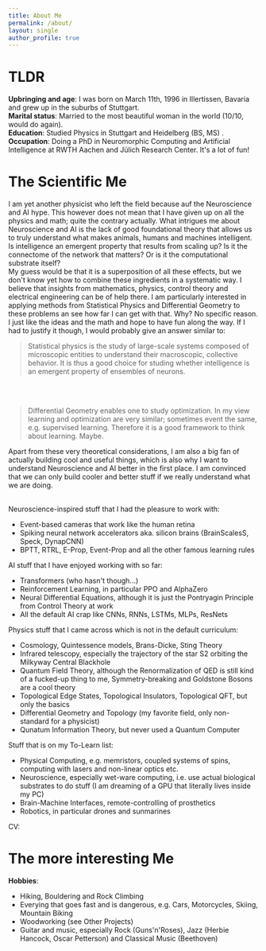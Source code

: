 ```yaml
---
title: About Me
permalink: /about/
layout: single
author_profile: true
---
```


# TLDR
**Upbringing and age**: I was born on March 11th, 1996 in Illertissen, Bavaria and grew up in the suburbs of Stuttgart.<br>
**Marital status**: Married to the most beautiful woman in the world (10/10, would do again).<br>
**Education**: Studied Physics in Stuttgart and Heidelberg (BS, MS) .<br>
**Occupation**: Doing a PhD in Neuromorphic Computing and Artificial Intelligence at RWTH Aachen and Jülich Research Center. It's a lot of fun!<br>


# The Scientific Me
I am yet another physicist who left the field because auf the Neuroscience and AI hype. 
This however does not mean that I have given up on all the physics and math; quite the contrary actually.
What intrigues me about Neuroscience and AI is the lack of good foundational theory that allows us to truly understand what makes animals, humans and machines intelligent.
Is intelligence an emergent property that results from scaling up? Is it the connectome of the network that matters? Or is it the computational substrate itself?<br>
My guess would be that it is a superposition of all these effects, but we don't know yet how to combine these ingredients in a systematic way.
I believe that insights from mathematics, physics, control theory and electrical engineering can be of help there.
I am particularly interested in applying methods from Statistical Physics and Differential Geometry to these problems an see how far I can get with that.
Why? No specific reason. I just like the ideas and the math and hope to have fun along the way.
If I had to justify it though, I would probably give an answer similar to:<br>

> Statistical physics is the study of large-scale systems composed of microscopic entities to understand their macroscopic, collective behavior.
It is thus a good choice for studing whether intelligence is an emergent property of ensembles of neurons.

<br><br>

>Differential Geometry enables one to study optimization. In my view learning and optimization are very similar; sometimes event the same, e.g. supervised learning.
Therefore it is a good framework to think about learning. Maybe.<br>

Apart from these very theoretical considerations, I am also a big fan of actually building cool and useful things, which is also why I want to understand Neuroscience and AI better in the first place. I am convinced that we can only build cooler and better stuff if we really understand what we are doing.
<br><br>

Neuroscience-inspired stuff that I had the pleasure to work with:
- Event-based cameras that work like the human retina
- Spiking neural network accelerators aka. silicon brains (BrainScalesS, Speck, DynapCNN)
- BPTT, RTRL, E-Prop, Event-Prop and all the other famous learning rules

AI stuff that I have enjoyed working with so far:
- Transformers (who hasn't though...)
- Reinforcement Learning, in particular PPO and AlphaZero
- Neural Differential Equations, although it is just the Pontryagin Principle from Control Theory at work
- All the default AI crap like CNNs, RNNs, LSTMs, MLPs, ResNets

Physics stuff that I came across which is not in the default curriculum:
- Cosmology, Quintessence models, Brans-Dicke, Sting Theory
- Infrared telescopy, especially the trajectory of the star S2 orbiting the Milkyway Central Blackhole
- Quantum Field Theory, although the Renormalization of QED is still kind of a fucked-up thing to me, Symmetry-breaking and Goldstone Bosons are a cool theory
- Topological Edge States, Topological Insulators, Topological QFT, but only the basics
- Differential Geometry and Topology (my favorite field, only non-standard for a physicist)
- Qunatum Information Theory, but never used a Quantum Computer

Stuff that is on my To-Learn list:
- Physical Computing, e.g. memristors, coupled systems of spins, computing with lasers and non-linear optics etc.
- Neuroscience, especially wet-ware computing, i.e. use actual biological substrates to do stuff (I am dreaming of a GPU that literally lives inside my PC)
- Brain-Machine Interfaces, remote-controlling of prosthetics
- Robotics, in particular drones and sunmarines

CV: <br>

# The more interesting Me
**Hobbies**:
- Hiking, Bouldering and Rock Climbing
- Everying that goes fast and is dangerous, e.g. Cars, Motorcycles, Skiing, Mountain Biking
- Woodworking (see Other Projects)
- Guitar and music, especially Rock (Guns'n'Roses), Jazz (Herbie Hancock, Oscar Petterson) and Classical Music (Beethoven)




